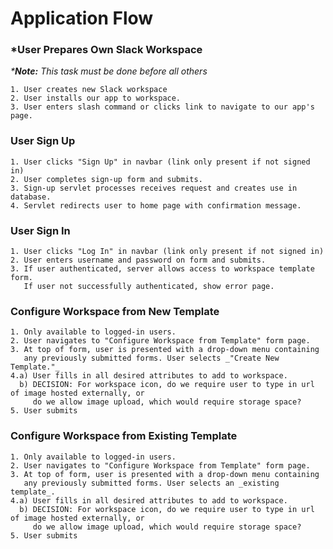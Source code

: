 # Application Flow



### *User Prepares Own Slack Workspace 

_*__Note:__ This task must be done before all others_

    1. User creates new Slack workspace
    2. User installs our app to workspace.
    3. User enters slash command or clicks link to navigate to our app's page.


### User Sign Up

    1. User clicks "Sign Up" in navbar (link only present if not signed in)
    2. User completes sign-up form and submits.
    3. Sign-up servlet processes receives request and creates use in database.
    4. Servlet redirects user to home page with confirmation message.

### User Sign In

    1. User clicks "Log In" in navbar (link only present if not signed in)
    2. User enters username and password on form and submits.
    3. If user authenticated, server allows access to workspace template form.
       If user not successfully authenticated, show error page.


### Configure Workspace from New Template

    1. Only available to logged-in users.
    2. User navigates to "Configure Workspace from Template" form page.
    3. At top of form, user is presented with a drop-down menu containing
       any previously submitted forms. User selects _"Create New Template."_
    4.a) User fills in all desired attributes to add to workspace. 
      b) DECISION: For workspace icon, do we require user to type in url of image hosted externally, or
         do we allow image upload, which would require storage space? 
    5. User submits
       
### Configure Workspace from Existing Template
    
    1. Only available to logged-in users.
    2. User navigates to "Configure Workspace from Template" form page.
    3. At top of form, user is presented with a drop-down menu containing
       any previously submitted forms. User selects an _existing template_.
    4.a) User fills in all desired attributes to add to workspace. 
      b) DECISION: For workspace icon, do we require user to type in url of image hosted externally, or
         do we allow image upload, which would require storage space? 
    5. User submits
